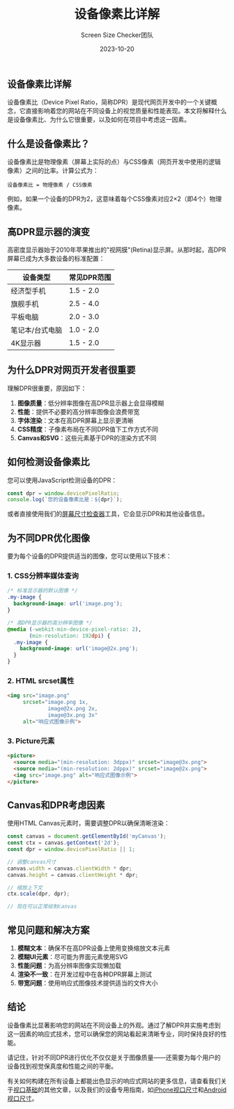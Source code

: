 ﻿---
title: "设备像素比详解"
description: "了解设备像素比(DPR)及其对网页设计和开发的影响"
date: "2023-10-20"
author: "Screen Size Checker团队"
category: "technical"
tags: ["dpr", "像素密度", "视网膜显示", "响应式设计"]
featuredImage: "device-pixel-ratio.jpg"
---

## 设备像素比详解

设备像素比（Device Pixel Ratio，简称DPR）是现代网页开发中的一个关键概念，它直接影响着您的网站在不同设备上的视觉质量和性能表现。本文将解释什么是设备像素比、为什么它很重要，以及如何在项目中考虑这一因素。

## 什么是设备像素比？

设备像素比是物理像素（屏幕上实际的点）与CSS像素（网页开发中使用的逻辑像素）之间的比率。计算公式为：

```
设备像素比 = 物理像素 / CSS像素
```

例如，如果一个设备的DPR为2，这意味着每个CSS像素对应2×2（即4个）物理像素。

## 高DPR显示器的演变

高密度显示器始于2010年苹果推出的"视网膜"(Retina)显示屏。从那时起，高DPR屏幕已成为大多数设备的标准配置：

| 设备类型 | 常见DPR范围 |
|---------|------------|
| 经济型手机 | 1.5 - 2.0 |
| 旗舰手机 | 2.5 - 4.0 |
| 平板电脑 | 2.0 - 3.0 |
| 笔记本/台式电脑 | 1.0 - 2.0 |
| 4K显示器 | 1.5 - 2.0 |

## 为什么DPR对网页开发者很重要

理解DPR很重要，原因如下：

1. **图像质量**：低分辨率图像在高DPR显示器上会显得模糊
2. **性能**：提供不必要的高分辨率图像会浪费带宽
3. **字体渲染**：文本在高DPR屏幕上显示更清晰
4. **CSS精度**：子像素布局在不同DPR值下工作方式不同
5. **Canvas和SVG**：这些元素基于DPR的渲染方式不同

## 如何检测设备像素比

您可以使用JavaScript检测设备的DPR：

```javascript
const dpr = window.devicePixelRatio;
console.log(`您的设备像素比是：${dpr}`);
```

或者直接使用我们的[屏幕尺寸检查器](/zh/index.html)工具，它会显示DPR和其他设备信息。

## 为不同DPR优化图像

要为每个设备的DPR提供适当的图像，您可以使用以下技术：

### 1. CSS分辨率媒体查询

```css
/* 标准显示器的默认图像 */
.my-image {
  background-image: url('image.png');
}

/* 高DPR显示器的高分辨率图像 */
@media (-webkit-min-device-pixel-ratio: 2), 
       (min-resolution: 192dpi) { 
  .my-image {
    background-image: url('image@2x.png');
  }
}
```

### 2. HTML srcset属性

```html
<img src="image.png"
     srcset="image.png 1x, 
             image@2x.png 2x, 
             image@3x.png 3x"
     alt="响应式图像示例">
```

### 3. Picture元素

```html
<picture>
  <source media="(min-resolution: 3dppx)" srcset="image@3x.png">
  <source media="(min-resolution: 2dppx)" srcset="image@2x.png">
  <img src="image.png" alt="响应式图像示例">
</picture>
```

## Canvas和DPR考虑因素

使用HTML Canvas元素时，需要调整DPR以确保清晰渲染：

```javascript
const canvas = document.getElementById('myCanvas');
const ctx = canvas.getContext('2d');
const dpr = window.devicePixelRatio || 1;

// 调整canvas尺寸
canvas.width = canvas.clientWidth * dpr;
canvas.height = canvas.clientHeight * dpr;

// 缩放上下文
ctx.scale(dpr, dpr);

// 现在可以正常绘制canvas
```

## 常见问题和解决方案

1. **模糊文本**：确保不在高DPR设备上使用变换缩放文本元素
2. **模糊UI元素**：尽可能为界面元素使用SVG
3. **性能问题**：为高分辨率图像实现懒加载
4. **渲染不一致**：在开发过程中在各种DPR屏幕上测试
5. **带宽问题**：使用响应式图像技术提供适当的文件大小

## 结论

设备像素比显著影响您的网站在不同设备上的外观。通过了解DPR并实施考虑到这一因素的响应式技术，您可以确保您的网站看起来清晰专业，同时保持良好的性能。

请记住，针对不同DPR进行优化不仅仅是关于图像质量——还需要为每个用户的设备找到视觉保真度和性能之间的平衡。

有关如何构建在所有设备上都能出色显示的响应式网站的更多信息，请查看我们关于[视口基础](/zh/blog/viewport-basics.html)的其他文章，以及我们的设备专用指南，如[iPhone视口尺寸](/zh/devices/iphone-viewport-sizes.html)和[Android视口尺寸](/zh/devices/android-viewport-sizes.html)。 
